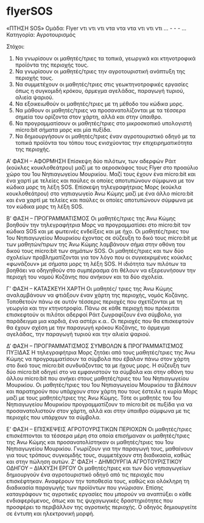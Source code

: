 # flyerSOS


«ΠΤΗΣΗ SOS»
Ομάδα: Flyer ντι ντι ντι ντα ντα ντα ντι ντι ντι  … - - - …
Κατηγορία: Αγροτουρισμός

Στόχοι:
1. Να γνωρίσουν οι μαθητές/τριες τα τοπικά, γεωργικά  και κτηνοτροφικά προϊόντα της περιοχής τους. 
2. Να γνωρίσουν οι μαθητές/τριες την αγροτουριστική ανάπτυξη της περιοχής τους. 
3. Να συμμετέχουν οι μαθητές/τριες στις γεωκτηνοτροφικές εργασίες όπως η συγκομιδή κρόκου, άρμεγμα αγελάδας, παραγωγή τυριού, αλιεία  ψαριού. 
4. Να εξοικειωθούν οι μαθητές/τριες με τη μέθοδο του κώδικα μορς. 
5. Να μάθουν οι μαθητές/τριες να προσανατολίζονται με τα τέσσερα σημεία του ορίζοντα στον χάρτη, αλλά και στην ύπαιθρο. 
6. Να προγραμματίσουν οι μαθητές/τριες στο μικροσκοπικό υπολογιστή micro:bit σήματα μορς και μία πυξίδα. 
7. Να δημιουργήσουν οι μαθητές/τριες έναν αγροτουριστικό οδηγό με τα τοπικά προϊόντα του τόπου τους ενισχύοντας την επιχειρηματικότητα της περιοχής. 

Α’ ΦΑΣΗ – ΑΦΟΡΜΗΣΗ
Επίσκεψη δύο πιλότων, των αδερφών Ράιτ (κούκλες κουκλοθεάτρου) μαζί με το αεροσκάφος τους Flyer στο προαύλιο χώρο του 1ου Νηπιαγωγείου Μουρικίου. Μαζί τους έχουν ένα micro:bit και ένα χαρτί με τελείες και παύλες οι οποίες αποτυπώνουν σύμφωνα με τον κώδικα μορς τη λέξη SOS.
Επίσκεψη τηλεγραφήτριας Μορς (κούκλα κουκλοθεάτρου) στο νηπιαγωγείο Άνω Κώμης μαζί με ένα άλλο micro:bit και ένα χαρτί με τελείες και παύλες οι οποίες αποτυπώνουν σύμφωνα με τον κώδικα μορς τη λέξη SOS.

Β’ ΦΑΣΗ – ΠΡΟΓΡΑΜΜΑΤΙΣΜΟΣ
Οι μαθητές/τριες της Άνω Κώμης βοηθούν την τηλεγραφήτρια Μορς να προγραμματίσει στο micro:bit τoν κώδικα SOS και με φωτεινές ενδείξεις και με ήχο. 
Οι μαθητές/τριες του 1ου Νηπιαγωγείου Μουρικίου έχοντας σε σύζευξη το δικό τους micro:bit με των μαθητών/τιρων της Άνω Κώμης λαμβάνουν σήμα στην οθόνη του δικού τους micro:bit των σημάτων SOS. 
Οι μαθητές/τριες και των δύο σχολείων προβληματίζονται για τον λόγο που οι συγκεκριμένες κούκλες «φωνάζουν» με σήματα μορς τη λέξη SOS.
Η ιδιότητα των πιλότων τα βοηθάει να οδηγηθούν στο συμπέρασμα ότι θέλουν να εξερευνήσουν την περιοχή του νομού Κοζάνης που ανήκουν και τα δύο σχολεία.  

Γ’ ΦΑΣΗ – ΚΑΤΑΣΚΕΥΗ ΧΑΡΤΗ 
Οι μαθητές/ τριες της Άνω Κώμης αναλαμβάνουν να φτιάξουν έναν χάρτη της περιοχής, νομός Κοζάνης. Τοποθετούν πάνω σε αυτόν τέσσερις περιοχές που σχετίζονται με τη γεωργία και την κτηνοτροφία. Πάνω σε κάθε περιοχή που πρόκειται επισκεφτούν οι πιλότοι αδερφοί Ράιτ ζωγραφίζουν ένα σύμβολο, για παράδειγμα μια καρδιά, ένα αστέρι κ.α.. Οι περιοχές που θα επισκεφτούν θα έχουν σχέση με την παραγωγή κρόκου Κοζάνης, το άρμεγμα αγελάδας, την παραγωγή τυριού και την αλιεία  ψαριού. 

Δ’ ΦΑΣΗ – ΠΡΟΓΡΑΜΜΑΤΙΣΜΟΣ ΣΥΜΒΟΛΩΝ & ΠΡΟΓΡΑΜΜΑΤΙΣΜΟΣ ΠΥΞΙΔΑΣ 
Η τηλεγραφήτρια Μορς ζητάει από τους μαθητές/τριες της Άνω Κώμης να προγραμματίσουν τα σύμβολα που έβαλαν πάνω στον χάρτη στο δικό τους micro:bit συνδυάζοντας τα με ήχους μορς. Η σύζευξη των δύο micro:bit οδηγεί στο να εμφανιστούν τα σύμβολα και στην οθόνη του άλλου micro:bit που ανήκει στους μαθητές/τριες του 1ου Νηπιαγωγείου Μουρικίου. Οι μαθητές/τριες του 1ου Νηπιαγωγείου Μουρικίου τα βλέπουν και παρατηρούν που υπάρχουν στον χάρτη που τους έστειλε η κυρία Μορς μαζί με τους μαθητές/τριες της Άνω Κώμης. 
Τότε οι μαθητές του 1ου Νηπιαγωγείου Μουρικίου προγραμματίζουν το micro:bit σε πυξίδα για να προσανατολιστούν στον χάρτη, αλλά και στην ύπαιθρο σύμφωνα με τις περιοχές που υπάρχουν τα σύμβολα. 

Ε’ ΦΑΣΗ – ΕΠΙΣΚΕΨΕΙΣ ΑΓΡΟΤΟΥΡΙΣΤΙΚΩΝ ΠΕΡΙΟΧΩΝ
Οι μαθητές/τριες επισκέπτονται τα τέσσερα μέρη στα οποία επισήμαναν οι μαθητές/τριες της Άνω Κώμης και προσανατολίστηκαν οι μαθητές/τριες του 1ου Νηπιαγωγείου Μουρικίου. Γνωρίζουν για την παραγωγή τους, μαθαίνουν για τους τρόπους συγκομιδής τους, συμμετέχουν στη διαδικασία, καθώς και στην πώληση αυτών. 
Ζ’ ΦΑΣΗ -  ΔΗΜΙΟΥΡΓΙΑ ΑΓΡΟΤΟΥΡΙΣΤΙΚΟΥ ΟΔΗΓΟΥ – ΔΙΑΧΥΣΗ ΕΡΓΟΥ
Οι μαθητές/τριες και των δύο νηπιαγωγείων δημιουργούν ένα αγροτουριστικό οδηγό από τις περιοχές που επισκέφτηκαν. Αναφέρουν την τοποθεσία τους, καθώς και ολόκληρη τη διαδικασία παραγωγής των προϊόντων που γνώρισαν. Επίσης καταγράφουν τις αγροτικές εργασίες που μπορούν να αναπτύξει ο κάθε ενδιαφερόμενος, όπως και τις ψυχαγωγικές δραστηριότητες που προσφέρει το περιβάλλον της αγροτικής περιοχής. Ο οδηγός δημιουργείτε σε έντυπη και ηλεκτρονική μορφή. 

